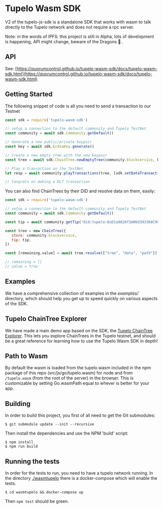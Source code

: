 # Tupelo Wasm SDK

V2 of the tupelo-js-sdk is a standalone SDK that works with wasm to talk directly to the Tupelo network and does not require a rpc server.

Note: in the words of IPFS: this project is still in Alpha, lots of development is happening, API might change, beware of the Dragons 🐉..

## API
See: [https://quorumcontrol.github.io/tupelo-wasm-sdk/docs/tupelo-wasm-sdk.html](https://quorumcontrol.github.io/tupelo-wasm-sdk/docs/tupelo-wasm-sdk.html)

## Getting Started

The following snippet of code is all you need to send a transaction to our Testnet

```js
const sdk = require('tupelo-wasm-sdk')

// setup a connection to the default community and Tupelo TestNet
const community = await sdk.Community.getDefault() 

// Generate a new public/private keypair
const key = await sdk.EcdsaKey.generate() 

// Create a new empty tree with the new keypair
const tree = await sdk.ChainTree.newEmptyTree(community.blockservice, key) 

// Play a transaction on the TestNet
let resp = await community.playTransactions(tree, [sdk.setDataTransaction("path", true)])

// Congrats on making a DLT transaction
```

You can also find ChainTrees by their DID and resolve data on them, easily:

```js
const sdk = require('tupelo-wasm-sdk')

// setup a connection to the default community and Tupelo TestNet
const community = await sdk.Community.getDefault() 

const tip = await community.getTip("did:tupelo:0xD1a9826f3A06d393368C9949535De802A35cD6b2")

const tree = new ChainTree({
   store: community.blockservice,
   tip: tip,
})

const [remaining,value] = await tree.resolve(["tree", "data", "path"])

// remaining = []
// value = true
```

## Examples
We have a comprehensive collection of examples in the *examples/* directory, which should
help you get up to speed quickly on various aspects of the SDK.

## Tupelo ChainTree Explorer
We have made a main demo app based on the SDK, the 
[Tupelo ChainTree Explorer](https://github.com/quorumcontrol/wasm-explorer). This lets you explore
ChainTrees in the Tupelo testnet, and should be a great reference for learning how to use
the Tupelo Wasm SDK in depth!

## Path to Wasm

By default the wasm is loaded from the tupelo.wasm included in the npm package of this repo (src/js/go/tupelo.wasm) for node and from `/tupelo.wasm` (from the root of the server) in the browser.
This is customizable by setting Go.wasmPath equal to whever is better for your app.

## Building
In order to build this project, you first of all need to get the Git submodules:

```
$ git submodule update --init --recursive
```

Then install the dependencies and use the NPM 'build' script:

```
$ npm install
$ npm run build
```

## Running the tests

In order for the tests to run, you need to have a tupelo network running. In the directory [./wasmtupelo](./wasmtupelo) there is a docker-compose which will enable the tests.

``$ cd wasmtupelo && docker-compose up``

Then `npm test` should be green.
